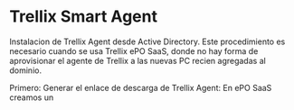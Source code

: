 # Trellix Smart Agent
Instalacion de Trellix Agent desde Active Directory.
Este procedimiento es necesario cuando se usa Trellix ePO SaaS, donde no hay forma de aprovisionar el agente de Trellix a las nuevas PC recien agregadas al dominio.

Primero:
Generar el enlace de descarga de Trellix Agent: En ePO SaaS creamos un 
